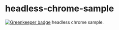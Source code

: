 # headless-chrome-sample

[![Greenkeeper badge](https://badges.greenkeeper.io/Slowhand0309/headless-chrome-sample.svg)](https://greenkeeper.io/)
headless chrome sample.
